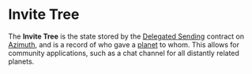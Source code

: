 # Invite Tree

The **Invite Tree** is the state stored by the [Delegated Sending](/glossary/delegated-sending) contract on [Azimuth](/glossary/azimuth), and is a record of who gave a [planet](/glossary/planet) to whom. This allows for community applications, such as a chat channel for all distantly related planets.
